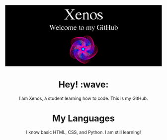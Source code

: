  <img src="bannerxz.png" alt="Xenos' Banner" class="center"> 
<h1 align='center'> Hey! :wave:</h1>
<p align='center'> I am Xenos, a student learning how to code. This is my GitHub. </p>
<h1 align='center'> My Languages </h1>
<p align='center'> I know basic HTML, CSS, and Python. I am still learning! </p>

